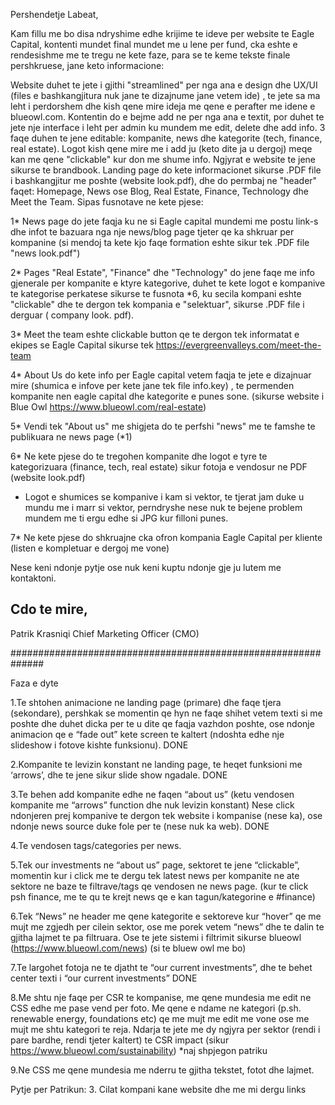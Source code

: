 Pershendetje Labeat,

Kam fillu me bo disa ndryshime edhe krijime te ideve per website te Eagle Capital, kontenti mundet final mundet me u lene per fund, cka eshte e rendesishme me te tregu ne kete faze, para se te keme tekste finale pershkruese, jane keto informacione:

Website duhet te jete i gjithi "streamlined" per nga ana e design dhe UX/UI (files e bashkangjitura nuk jane te dizajnume jane vetem ide) , te jete sa ma leht i perdorshem dhe kish qene mire ideja me qene e perafter me idene e blueowl.com. Kontentin do e bejme add ne per nga ana e textit, por duhet te jete nje interface i leht per admin ku mundem me edit, delete dhe add info. 3 faqe duhen te jene editable: kompanite, news dhe kategorite (tech, finance, real estate). Logot kish qene mire me i add ju (keto dite ja u dergoj) meqe kan me qene "clickable" kur don me shume info. Ngjyrat e website te jene sikurse te brandbook.
Landing page do kete informacionet sikurse .PDF file i bashkangjitur me poshte (website look.pdf), dhe do permbaj ne "header" faqet: Homepage, News ose Blog, Real Estate, Finance, Technology dhe Meet the Team. Sipas fusnotave ne kete pjese:

1\* News page do jete faqja ku ne si Eagle capital mundemi me postu link-s dhe infot te bazuara nga nje news/blog page tjeter qe ka shkruar per kompanine (si mendoj ta kete kjo faqe formation eshte sikur tek .PDF file "news look.pdf")

2* Pages "Real Estate", "Finance" dhe "Technology" do jene faqe me info gjenerale per kompanite e ktyre kategorive, duhet te kete logot e kompanive te kategorise perkatese sikurse te fusnota *6, ku secila kompani eshte "clickable" dhe te dergon tek kompania e "selektuar", sikurse .PDF file i derguar ( company look. pdf).

3\* Meet the team eshte clickable button qe te dergon tek informatat e ekipes se Eagle Capital sikurse tek https://evergreenvalleys.com/meet-the-team

4\* About Us do kete info per Eagle capital vetem faqja te jete e dizajnuar mire (shumica e infove per kete jane tek file info.key) , te permenden kompanite nen eagle capital dhe kategorite e punes sone. (sikurse website i Blue Owl https://www.blueowl.com/real-estate)

5* Vendi tek "About us" me shigjeta do te perfshi "news" me te famshe te publikuara ne news page (*1)

6\* Ne kete pjese do te tregohen kompanite dhe logot e tyre te kategorizuara (finance, tech, real estate) sikur fotoja e vendosur ne PDF (website look.pdf)

- Logot e shumices se kompanive i kam si vektor, te tjerat jam duke u mundu me i marr si vektor, perndryshe nese nuk te bejene problem mundem me ti ergu edhe si JPG kur filloni punes.

7\* Ne kete pjese do shkruajne cka ofron kompania Eagle Capital per kliente (listen e kompletuar e dergoj me vone)

Nese keni ndonje pytje ose nuk keni kuptu ndonje gje ju lutem me kontaktoni.

## Cdo te mire,

Patrik Krasniqi
Chief Marketing Officer (CMO)

##############################################################

Faza e dyte

1.Te shtohen animacione ne landing page (primare) dhe faqe tjera (sekondare), pershkak se momentin qe hyn ne faqe shihet vetem texti si me poshte dhe duhet dicka per te u dite qe faqja vazhdon poshte, ose ndonje animacion qe e “fade out” kete screen te kaltert (ndoshta edhe nje slideshow i fotove kishte funksionu).
DONE

2.Kompanite te levizin konstant ne landing page, te heqet funksioni me ‘arrows’, dhe te jene sikur slide show ngadale.
DONE

3.Te behen add kompanite edhe ne faqen “about us” (ketu vendosen kompanite me “arrows” function dhe nuk levizin konstant) Nese click ndonjeren prej kompanive te dergon tek website i kompanise (nese ka), ose ndonje news source duke fole per te (nese nuk ka web).
DONE

4.Te vendosen tags/categories per news.

5.Tek our investments ne “about us” page, sektoret te jene “clickable”, momentin kur i click me te dergu tek latest news per kompanite ne ate sektore ne baze te filtrave/tags qe vendosen ne news page.
(kur te click psh finance, me te qu te krejt news qe e kan tagun/kategorine e #finance)

6.Tek “News” ne header me qene kategorite e sektoreve kur “hover” qe me mujt me zgjedh per cilein sektor, ose me porek vetem “news” dhe te dalin te gjitha lajmet te pa filtruara. Ose te jete sistemi i filtrimit sikurse blueowl (https://www.blueowl.com/news)
(si te bluew owl me bo)

7.Te largohet fotoja ne te djatht te “our current investments”, dhe te behet center texti i “our current investments”
DONE

8.Me shtu nje faqe per CSR te kompanise, me qene mundesia me edit ne CSS edhe me pase vend per foto. Me qene e ndame ne kategori (p.sh. renewable energy, foundations etc) qe me mujt me edit me vone ose me mujt me shtu kategori te reja. Ndarja te jete me dy ngjyra per sektor (rendi i pare bardhe, rendi tjeter kaltert) te CSR impact (sikur https://www.blueowl.com/sustainability)
\*naj shpjegon patriku

9.Ne CSS me qene mundesia me nderru te gjitha tekstet, fotot dhe lajmet.

Pytje per Patrikun: 3. Cilat kompani kane website dhe me mi dergu links
